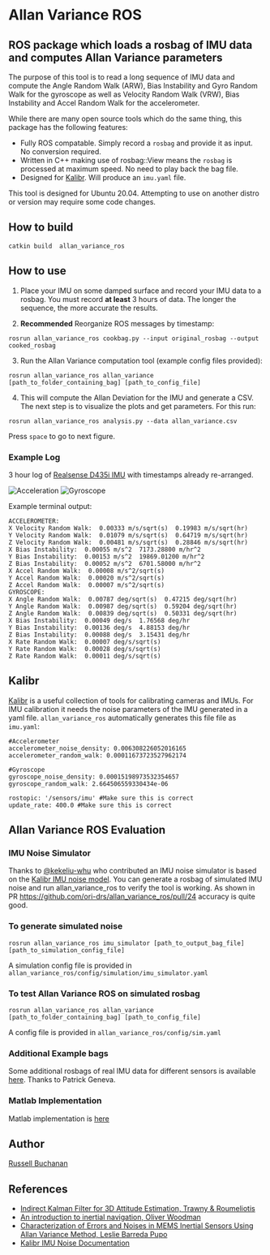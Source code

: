 # Allan Variance ROS
## ROS package which loads a rosbag of IMU data and computes Allan Variance parameters
The purpose of this tool is to read a long sequence of IMU data and compute the Angle Random Walk (ARW), Bias Instability and Gyro Random Walk for the gyroscope as well as Velocity Random Walk (VRW), Bias Instability and Accel Random Walk for the accelerometer.

While there are many open source tools which do the same thing, this package has the following features:

- Fully ROS compatable. Simply record a `rosbag` and provide it as input. No conversion required.
- Written in C++ making use of rosbag::View means the `rosbag` is processed at maximum speed. No need to play back the bag file.
- Designed for [Kalibr](https://github.com/ethz-asl/kalibr). Will produce an `imu.yaml` file.

This tool is designed for Ubuntu 20.04. Attempting to use on another distro or version may require some code changes.

## How to build

``catkin build  allan_variance_ros``

## How to use

1. Place your IMU on some damped surface and record your IMU data to a rosbag. You must record **at least** 3 hours of data. The longer the sequence, the more accurate the results.

2. **Recommended** Reorganize ROS messages by timestamp:

  ``rosrun allan_variance_ros cookbag.py --input original_rosbag --output cooked_rosbag``

3. Run the Allan Variance computation tool (example config files provided):

  ``rosrun allan_variance_ros allan_variance [path_to_folder_containing_bag] [path_to_config_file]``

4. This will compute the Allan Deviation for the IMU and generate a CSV. The next step is to visualize the plots and get parameters. For this run:

  ``rosrun allan_variance_ros analysis.py --data allan_variance.csv``

  Press `space` to go to next figure.



### Example Log

3 hour log of [Realsense D435i IMU](https://drive.google.com/file/d/1ovI2NvYR52Axt-KuRs5HjVk7-57ky72H/view?usp=sharing) with timestamps already re-arranged.

![Acceleration](/figs/realsense_acceleration.png)
![Gyroscope](/figs/realsense_gyro.png)

Example terminal output:

```
ACCELEROMETER:
X Velocity Random Walk:  0.00333 m/s/sqrt(s)  0.19983 m/s/sqrt(hr)
Y Velocity Random Walk:  0.01079 m/s/sqrt(s)  0.64719 m/s/sqrt(hr)
Z Velocity Random Walk:  0.00481 m/s/sqrt(s)  0.28846 m/s/sqrt(hr)
X Bias Instability:  0.00055 m/s^2  7173.28800 m/hr^2
Y Bias Instability:  0.00153 m/s^2  19869.01200 m/hr^2
Z Bias Instability:  0.00052 m/s^2  6701.58000 m/hr^2
X Accel Random Walk:  0.00008 m/s^2/sqrt(s)
Y Accel Random Walk:  0.00020 m/s^2/sqrt(s)
Z Accel Random Walk:  0.00007 m/s^2/sqrt(s)
GYROSCOPE:
X Angle Random Walk:  0.00787 deg/sqrt(s)  0.47215 deg/sqrt(hr)
Y Angle Random Walk:  0.00987 deg/sqrt(s)  0.59204 deg/sqrt(hr)
Z Angle Random Walk:  0.00839 deg/sqrt(s)  0.50331 deg/sqrt(hr)
X Bias Instability:  0.00049 deg/s  1.76568 deg/hr
Y Bias Instability:  0.00136 deg/s  4.88153 deg/hr
Z Bias Instability:  0.00088 deg/s  3.15431 deg/hr
X Rate Random Walk:  0.00007 deg/s/sqrt(s)
Y Rate Random Walk:  0.00028 deg/s/sqrt(s)
Z Rate Random Walk:  0.00011 deg/s/sqrt(s)

```

## Kalibr

[Kalibr](https://github.com/ethz-asl/kalibr) is a useful collection of tools for calibrating cameras and IMUs. For IMU calibration it needs the noise parameters of the IMU generated in a yaml file. `allan_variance_ros` automatically generates this file file as `imu.yaml`:

```
#Accelerometer
accelerometer_noise_density: 0.006308226052016165 
accelerometer_random_walk: 0.00011673723527962174 

#Gyroscope
gyroscope_noise_density: 0.00015198973532354657 
gyroscope_random_walk: 2.664506559330434e-06 

rostopic: '/sensors/imu' #Make sure this is correct
update_rate: 400.0 #Make sure this is correct

```
## Allan Variance ROS Evaluation

### IMU Noise Simulator

Thanks to [@kekeliu-whu](https://github.com/kekeliu-whu) who contributed an IMU noise simulator is based on the [Kalibr IMU noise model](https://github.com/ethz-asl/kalibr/wiki/IMU-Noise-Model). You can generate a rosbag of simulated IMU noise and run allan_variance_ros to verify the tool is working.
As shown in PR https://github.com/ori-drs/allan_variance_ros/pull/24 accuracy is quite good.


### To generate simulated noise

`rosrun allan_variance_ros imu_simulator [path_to_output_bag_file] [path_to_simulation_config_file]`

A simulation config file is provided in `allan_variance_ros/config/simulation/imu_simulator.yaml`

### To test Allan Variance ROS on simulated rosbag

  ``rosrun allan_variance_ros allan_variance [path_to_folder_containing_bag] [path_to_config_file]``

A config file is provided in `allan_variance_ros/config/sim.yaml`

### Additional Example bags

Some additional rosbags of real IMU data for different sensors is available [here](https://drive.google.com/drive/folders/1a3Es85JDKl7tSpVWEUZryOwtsXB8793o). Thanks to Patrick Geneva.

### Matlab Implementation
Matlab implementation is [here](https://de.mathworks.com/help/nav/ref/allanvar.html)

## Author

[Russell Buchanan](https://raabuchanan.com/)


## References

- [Indirect Kalman Filter for 3D Attitude Estimation, Trawny & Roumeliotis](http://mars.cs.umn.edu/tr/reports/Trawny05b.pdf)
- [An introduction to inertial navigation, Oliver Woodman](https://www.cl.cam.ac.uk/techreports/UCAM-CL-TR-696.pdf) 
- [Characterization of Errors and Noises in MEMS Inertial Sensors Using Allan Variance Method, Leslie Barreda Pupo](https://upcommons.upc.edu/bitstream/handle/2117/103849/MScLeslieB.pdf?sequence=1&isAllowed=y)
- [Kalibr IMU Noise Documentation](https://github.com/ethz-asl/kalibr/wiki/IMU-Noise-Model)
